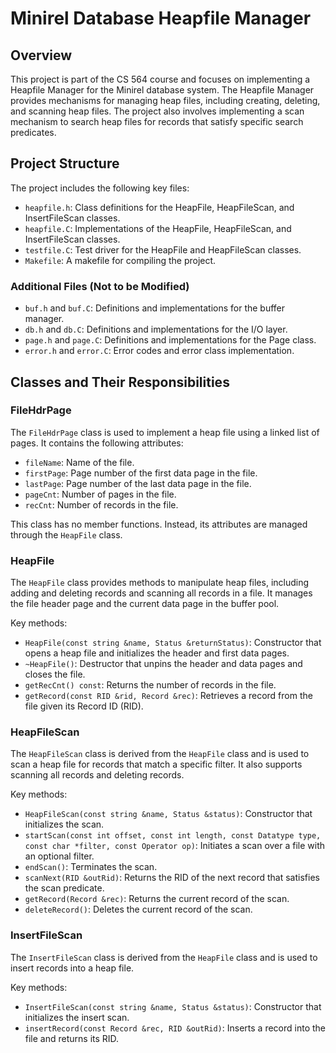# Minirel Database Heapfile Manager

## Overview

This project is part of the CS 564 course and focuses on implementing a Heapfile Manager for the Minirel database system. The Heapfile Manager provides mechanisms for managing heap files, including creating, deleting, and scanning heap files. The project also involves implementing a scan mechanism to search heap files for records that satisfy specific search predicates.

## Project Structure

The project includes the following key files:

- `heapfile.h`: Class definitions for the HeapFile, HeapFileScan, and InsertFileScan classes.
- `heapfile.C`: Implementations of the HeapFile, HeapFileScan, and InsertFileScan classes.
- `testfile.C`: Test driver for the HeapFile and HeapFileScan classes.
- `Makefile`: A makefile for compiling the project.

### Additional Files (Not to be Modified)
- `buf.h` and `buf.C`: Definitions and implementations for the buffer manager.
- `db.h` and `db.C`: Definitions and implementations for the I/O layer.
- `page.h` and `page.C`: Definitions and implementations for the Page class.
- `error.h` and `error.C`: Error codes and error class implementation.

## Classes and Their Responsibilities

### FileHdrPage

The `FileHdrPage` class is used to implement a heap file using a linked list of pages. It contains the following attributes:

- `fileName`: Name of the file.
- `firstPage`: Page number of the first data page in the file.
- `lastPage`: Page number of the last data page in the file.
- `pageCnt`: Number of pages in the file.
- `recCnt`: Number of records in the file.

This class has no member functions. Instead, its attributes are managed through the `HeapFile` class.

### HeapFile

The `HeapFile` class provides methods to manipulate heap files, including adding and deleting records and scanning all records in a file. It manages the file header page and the current data page in the buffer pool.

Key methods:
- `HeapFile(const string &name, Status &returnStatus)`: Constructor that opens a heap file and initializes the header and first data pages.
- `~HeapFile()`: Destructor that unpins the header and data pages and closes the file.
- `getRecCnt() const`: Returns the number of records in the file.
- `getRecord(const RID &rid, Record &rec)`: Retrieves a record from the file given its Record ID (RID).

### HeapFileScan

The `HeapFileScan` class is derived from the `HeapFile` class and is used to scan a heap file for records that match a specific filter. It also supports scanning all records and deleting records.

Key methods:
- `HeapFileScan(const string &name, Status &status)`: Constructor that initializes the scan.
- `startScan(const int offset, const int length, const Datatype type, const char *filter, const Operator op)`: Initiates a scan over a file with an optional filter.
- `endScan()`: Terminates the scan.
- `scanNext(RID &outRid)`: Returns the RID of the next record that satisfies the scan predicate.
- `getRecord(Record &rec)`: Returns the current record of the scan.
- `deleteRecord()`: Deletes the current record of the scan.

### InsertFileScan

The `InsertFileScan` class is derived from the `HeapFile` class and is used to insert records into a heap file.

Key methods:
- `InsertFileScan(const string &name, Status &status)`: Constructor that initializes the insert scan.
- `insertRecord(const Record &rec, RID &outRid)`: Inserts a record into the file and returns its RID.
